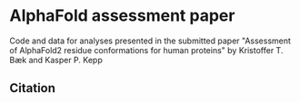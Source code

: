 # AlphaFold assessment paper

Code and data for analyses presented in the submitted paper "Assessment of AlphaFold2 residue conformations for human proteins" by Kristoffer T. Bæk and Kasper P. Kepp

## Citation
